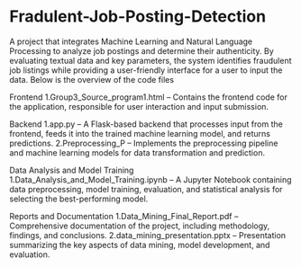 # Fradulent-Job-Posting-Detection
A project that integrates Machine Learning and Natural Language Processing to analyze job postings and determine their authenticity. By evaluating textual data and key parameters, the system identifies fraudulent job listings while providing a user-friendly interface for a user to input the data.
Below is the overview of the code files

Frontend
1.Group3_Source_program1.html – Contains the frontend code for the application, responsible for user interaction and input submission.

Backend
1.app.py – A Flask-based backend that processes input from the frontend, feeds it into the trained machine learning model, and returns predictions.
2.Preprocessing_P – Implements the preprocessing pipeline and machine learning models for data transformation and prediction.

Data Analysis and Model Training
1.Data_Analysis_and_Model_Training.ipynb – A Jupyter Notebook containing data preprocessing, model training, evaluation, and statistical analysis for selecting the best-performing model.

Reports and Documentation
1.Data_Mining_Final_Report.pdf – Comprehensive documentation of the project, including methodology, findings, and conclusions.
2.data_mining_presentation.pptx – Presentation summarizing the key aspects of data mining, model development, and evaluation.
